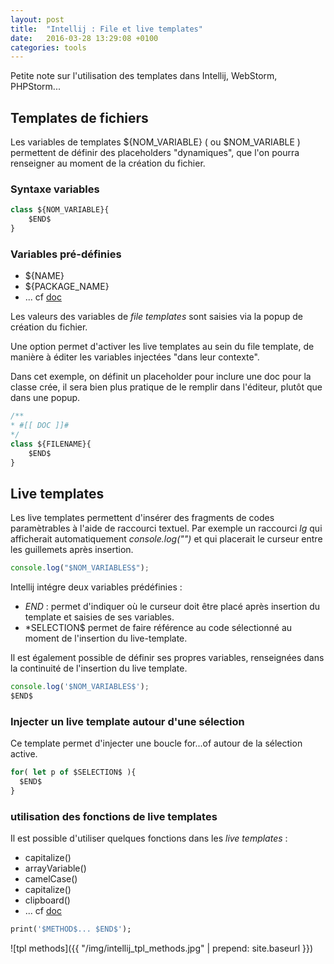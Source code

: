 ```yaml
---
layout: post
title:  "Intellij : File et live templates"
date:   2016-03-28 13:29:08 +0100
categories: tools
---
```

Petite note sur l'utilisation des templates dans Intellij, WebStorm, PHPStorm...

## Templates de fichiers

Les variables de templates ${NOM_VARIABLE} ( ou $NOM_VARIABLE ) permettent de définir des placeholders "dynamiques",
que l'on pourra renseigner au moment de la création du fichier.

### Syntaxe variables

```javascript
class ${NOM_VARIABLE}{
    $END$
}
```

### Variables pré-définies

- ${NAME}
- ${PACKAGE_NAME}
- ... cf [doc](https://www.jetbrains.com/help/idea/2016.1/file-template-variables.html)

Les valeurs des variables de _file templates_ sont saisies via la popup de création du fichier.

Une option permet d'activer les live templates au sein du file template, de manière à éditer les variables injectées "dans leur contexte".

Dans cet exemple, on définit un placeholder pour inclure une doc pour la classe crée, il sera bien plus pratique de le remplir dans l'éditeur, plutôt que dans une popup.

```javascript
/**
* #[[ DOC ]]#
*/
class ${FILENAME}{
    $END$
}
```

## Live templates

Les live templates permettent d'insérer des fragments de codes paramètrables à l'aide de raccourci textuel.
Par exemple un raccourci _lg_ qui afficherait automatiquement _console.log("")_ et qui placerait le curseur entre les guillemets après insertion.

```javascript
console.log("$NOM_VARIABLES$");
```

Intellij intégre deux variables prédéfinies :
- $END$ : permet d'indiquer où le curseur doit être placé après insertion du template et saisies de ses variables.
- *SELECTION$ permet de faire référence au code sélectionné au moment de l'insertion du live-template.

Il est également possible de définir ses propres variables, renseignées dans la continuité de l'insertion du live template.

```javascript
console.log('$NOM_VARIABLES$');
$END$
```

### Injecter un live template autour d'une sélection

Ce template permet d'injecter une boucle for...of autour de la sélection active.

```javascript
for( let p of $SELECTION$ ){
  $END$
}
```

### utilisation des fonctions de live templates

Il est possible d'utiliser quelques fonctions dans les _live templates_ :
- capitalize()
- arrayVariable()
- camelCase()
- capitalize()
- clipboard()
- ... cf [doc](https://www.jetbrains.com/help/idea/2016.1/live-template-variables.html)

```dart
print('$METHOD$... $END$');
```

![tpl methods]({{ "/img/intellij_tpl_methods.jpg" | prepend: site.baseurl }})
